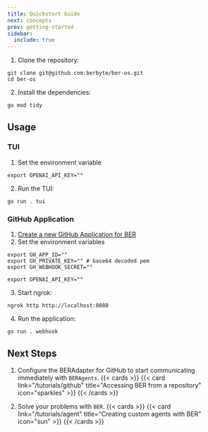 ```yaml
---
title: Quickstart Guide
next: concepts
prev: getting-started
sidebar:
  include: true
---
```


1. Clone the repository:

```
git clone git@github.com:berbyte/ber-os.git
cd ber-os
```

2. Install the dependencies:

```
go mod tidy
```

## Usage

### TUI

1. Set the environment variable

```
export OPENAI_API_KEY=""
```

2. Run the TUI:

```
go run . tui
```

### GitHub Application

1. [Create a new GitHub Application for BER](/references/github-adapter-setup)
2. Set the environment variables
```
export GH_APP_ID=""
export GH_PRIVATE_KEY="" # base64 decoded pem
export GH_WEBHOOK_SECRET=""

export OPENAI_API_KEY=""
```

3. Start ngrok:

```
ngrok http http://localhost:8080
```

4. Run the application:
```
go run . webhook
```



## Next Steps

1. Configure the BERAdapter for GitHub to start communicating immediately with `BERAgents`.
{{< cards >}}
  {{< card link="/tutorials/github" title="Accessing BER from a repository" icon="sparkles" >}}
{{< /cards >}}

2. Solve your problems with `BER`.
{{< cards >}}
  {{< card link="/tutorials/agent" title="Creating custom agents with BER" icon="sun" >}}
{{< /cards >}}
